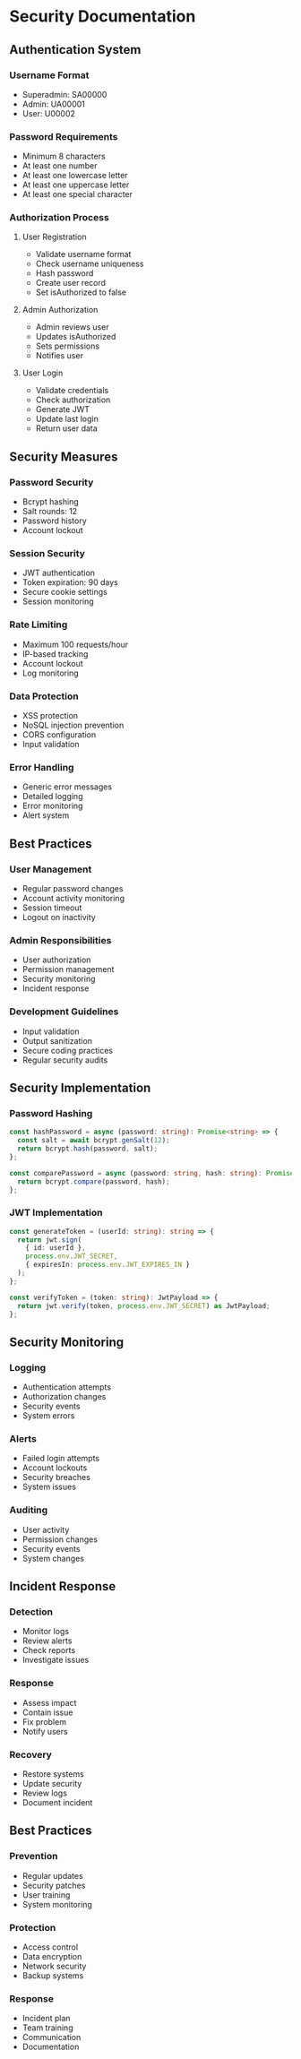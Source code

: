 # Security Documentation

## Authentication System

### Username Format
- Superadmin: SA00000
- Admin: UA00001
- User: U00002

### Password Requirements
- Minimum 8 characters
- At least one number
- At least one lowercase letter
- At least one uppercase letter
- At least one special character

### Authorization Process
1. User Registration
   - Validate username format
   - Check username uniqueness
   - Hash password
   - Create user record
   - Set isAuthorized to false

2. Admin Authorization
   - Admin reviews user
   - Updates isAuthorized
   - Sets permissions
   - Notifies user

3. User Login
   - Validate credentials
   - Check authorization
   - Generate JWT
   - Update last login
   - Return user data

## Security Measures

### Password Security
- Bcrypt hashing
- Salt rounds: 12
- Password history
- Account lockout

### Session Security
- JWT authentication
- Token expiration: 90 days
- Secure cookie settings
- Session monitoring

### Rate Limiting
- Maximum 100 requests/hour
- IP-based tracking
- Account lockout
- Log monitoring

### Data Protection
- XSS protection
- NoSQL injection prevention
- CORS configuration
- Input validation

### Error Handling
- Generic error messages
- Detailed logging
- Error monitoring
- Alert system

## Best Practices

### User Management
- Regular password changes
- Account activity monitoring
- Session timeout
- Logout on inactivity

### Admin Responsibilities
- User authorization
- Permission management
- Security monitoring
- Incident response

### Development Guidelines
- Input validation
- Output sanitization
- Secure coding practices
- Regular security audits

## Security Implementation

### Password Hashing
```typescript
const hashPassword = async (password: string): Promise<string> => {
  const salt = await bcrypt.genSalt(12);
  return bcrypt.hash(password, salt);
};

const comparePassword = async (password: string, hash: string): Promise<boolean> => {
  return bcrypt.compare(password, hash);
};
```

### JWT Implementation
```typescript
const generateToken = (userId: string): string => {
  return jwt.sign(
    { id: userId },
    process.env.JWT_SECRET,
    { expiresIn: process.env.JWT_EXPIRES_IN }
  );
};

const verifyToken = (token: string): JwtPayload => {
  return jwt.verify(token, process.env.JWT_SECRET) as JwtPayload;
};
```

## Security Monitoring

### Logging
- Authentication attempts
- Authorization changes
- Security events
- System errors

### Alerts
- Failed login attempts
- Account lockouts
- Security breaches
- System issues

### Auditing
- User activity
- Permission changes
- Security events
- System changes

## Incident Response

### Detection
- Monitor logs
- Review alerts
- Check reports
- Investigate issues

### Response
- Assess impact
- Contain issue
- Fix problem
- Notify users

### Recovery
- Restore systems
- Update security
- Review logs
- Document incident

## Best Practices

### Prevention
- Regular updates
- Security patches
- User training
- System monitoring

### Protection
- Access control
- Data encryption
- Network security
- Backup systems

### Response
- Incident plan
- Team training
- Communication
- Documentation
